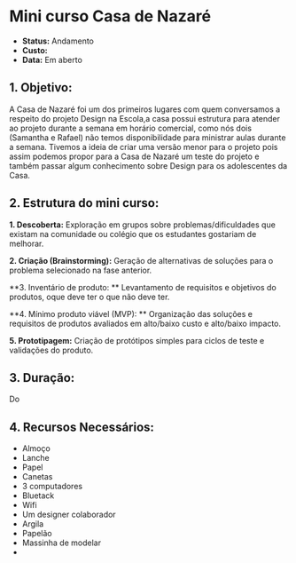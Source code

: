 # Mini curso Casa de Nazaré
* **Status:** Andamento 
* **Custo:** 
* **Data:** Em aberto



## 1. Objetivo:

A Casa de Nazaré foi um dos primeiros lugares com quem conversamos a respeito do projeto Design na Escola,a casa possui estrutura para atender ao projeto durante a semana em horário comercial, como nós dois (Samantha e Rafael) não temos disponibilidade para ministrar aulas durante a semana.
Tivemos a ideia de criar uma versão menor para o projeto pois assim podemos propor para a Casa de Nazaré um teste do projeto e também passar algum conhecimento sobre Design para os adolescentes da Casa.

## 2. Estrutura do mini curso:


**1. Descoberta:**
Exploração em grupos sobre problemas/dificuldades que existam na comunidade ou colégio que os estudantes gostariam de melhorar.

**2. Criação (Brainstorming):**
Geração de alternativas de soluções para o problema selecionado na fase anterior.

**3. Inventário de produto: **
Levantamento de requisitos e objetivos do produtos, oque deve ter o que não deve ter.

**4. Mínimo produto viável (MVP): **
Organização das soluções e requisitos de produtos avaliados em alto/baixo custo e alto/baixo impacto.

**5. Prototipagem:**
Criação de protótipos simples para ciclos de teste e validações do produto.

## 3. Duração:
Do

## 4. Recursos Necessários:
* Almoço
* Lanche
* Papel
* Canetas
* 3 computadores
* Bluetack
* Wifi
* Um designer colaborador
* Argila
* Papelão
* Massinha de modelar
* 



